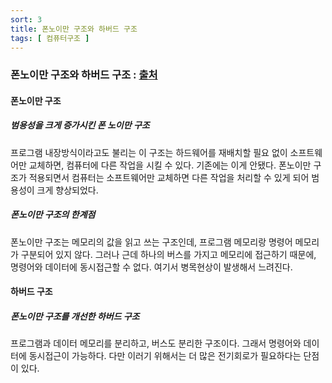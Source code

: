 ```yaml
---
sort: 3
title: 폰노이만 구조와 하버드 구조
tags: [ 컴퓨터구조 ]
---
```


### 폰노이만 구조와 하버드 구조 : [출처](https://velog.io/@ckstn0777/%EC%BB%B4%ED%93%A8%ED%84%B0-%EA%B5%AC%EC%A1%B0)

#### 폰노이만 구조

##### 범용성을 크게 증가시킨 폰 노이만 구조

프로그램 내장방식이라고도 불리는 이 구조는 하드웨어를 재배치할 필요 없이 소프트웨어만 교체하면, 컴퓨터에 다른 작업을 시킬 수 있다. 기존에는 이게 안됐다. 폰노이만 구조가 적용되면서 컴퓨터는 소프트웨어만 교체하면 다른 작업을 처리할 수 있게 되어 범용성이 크게 향상되었다.

##### 폰노이만 구조의 한계점

폰노이만 구조는 메모리의 값을 읽고 쓰는 구조인데, 프로그램 메모리랑 명령어 메모리가 구분되어 있지 않다. 그러나 근데 하나의 버스를 가지고 메모리에 접근하기 때문에, 명령어와 데이터에 동시접근할 수 없다. 여기서 병목현상이 발생해서 느려진다.

#### 하버드 구조

##### 폰노이만 구조를 개선한 하버드 구조

프로그램과 데이터 메모리를 분리하고, 버스도 분리한 구조이다. 그래서 명령어와 데이터에 동시접근이 가능하다. 다만 이러기 위해서는 더 많은 전기회로가 필요하다는 단점이 있다.